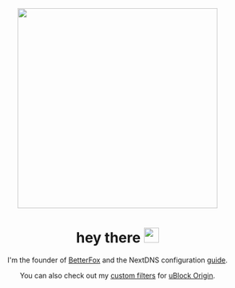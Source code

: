 <div id="header" align="center">
  <img src="https://media.giphy.com/media/f3iwJFOVOwuy7K6FFw/giphy.gif" width="400"/>

<h1>
  hey there
  <img src="https://media.giphy.com/media/hvRJCLFzcasrR4ia7z/giphy.gif" width="30px"/>
</h1>


I'm the founder of [BetterFox](https://github.com/yokoffing/Betterfox) and the NextDNS configuration [guide](https://github.com/yokoffing/NextDNS-Config).
  
You can also check out my [custom filters](https://github.com/yokoffing/filterlists#recommended-filters-for-ublock-origin) for [uBlock Origin](https://github.com/uBlockOrigin).
</div>



<!--
**yokoffing/yokoffing** is a ✨ _special_ ✨ repository because its `README.md` (this file) appears on your GitHub profile.

Here are some ideas to get you started:

- 🔭 I’m currently working on ...
- 🌱 I’m currently learning ...
- 👯 I’m looking to collaborate on ...
- 🤔 I’m looking for help with ...
- 💬 Ask me about ...
- 📫 How to reach me: ...
- 😄 Pronouns: ...
- ⚡ Fun fact: ...
-->
